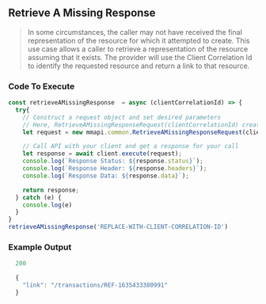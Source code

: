 ## Retrieve A Missing Response

> In some circumstances, the caller may not have received the final representation of the resource for which it attempted to create. This use case allows a caller to retrieve a representation of the resource assuming that it exists. The provider will use the Client Correlation Id to identify the requested resource and return a link to that resource.
 
### Code To Execute

```javascript
const retrieveAMissingResponse  = async (clientCorrelationId) => {
  try{
    // Construct a request object and set desired parameters
    // Here, RetrieveAMissingResponseRequest(clientCorrelationId) creates a GET request to /responses/{clientCorrelationId}
    let request = new mmapi.common.RetrieveAMissingResponseRequest(clientCorrelationId);

    // Call API with your client and get a response for your call
    let response = await client.execute(request);
    console.log(`Response Status: ${response.status}`);
    console.log(`Response Header: ${response.headers}`);
    console.log(`Response Data: ${response.data}`);

    return response;
  } catch (e) {
    console.log(e)
  }
}
retrieveAMissingResponse('REPLACE-WITH-CLIENT-CORRELATION-ID')
```

### Example Output

```javascript
  200

  {
    "link": "/transactions/REF-1635433380991"
  }
```
